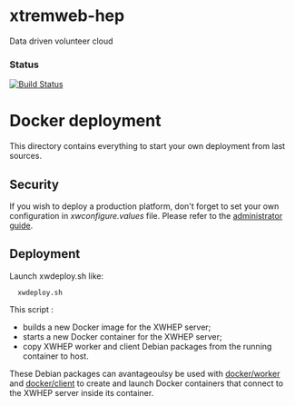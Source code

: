 # xtremweb-hep
Data driven volunteer cloud

### Status
[![Build Status](https://travis-ci.org/lodygens/xtremweb-hep.svg?branch=master)](https://travis-ci.org/lodygens/xtremweb-hep)

Docker deployment
=================

This directory contains everything to start your own deployment from last sources.

## Security
If you wish to deploy a production platform, don't forget to set your own configuration in _xwconfigure.values_ file.
Please refer to the [administrator guide](../../doc/xwhep-admin-guide.odt).

## Deployment

Launch xwdeploy.sh like:
```
  xwdeploy.sh
```

This script :
- builds a new Docker image for the XWHEP server;
- starts a new Docker container for the XWHEP server;
- copy XWHEP worker and client Debian packages from the running container to host.

These Debian packages can avantageoulsy be used with [docker/worker](../worker) and [docker/client](../client) to
create and launch Docker containers that connect to the XWHEP server inside its container.
